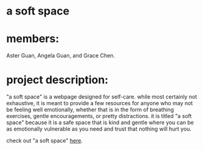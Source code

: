# a soft space

# members: 
Aster Guan, Angela Guan, and Grace Chen.

# project description:
"a soft space" is a webpage designed for self-care. while most certainly not exhaustive, it is meant to provide a few resources for anyone who may not be feeling well emotionally, whether that is in the form of breathing exercises, gentle encouragements, or pretty distractions. it is titled "a soft space" because it is a safe space that is kind and gentle where you can be as emotionally vulnerable as you need and trust that nothing will hurt you.

check out "a soft space" <a href="welcome.html">here</a>.
